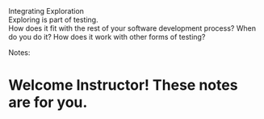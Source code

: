 <div class="title">
  Integrating Exploration
</div>

<div class="subtitle">
  Exploring is part of testing. 
</div>

<div class="title-block">
  How does it fit with the rest of your software development process? When do you do it? How does it work with other forms of testing?
</div>

Notes:

# Welcome Instructor! These notes are for you.